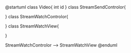 @startuml
class Video{
    int id
}
class StreamSendControlor{

}
class StreamWatchControlor{

}
class StreamWatchView{

}

StreamWatchControlor --> StreamWatchView
@enduml